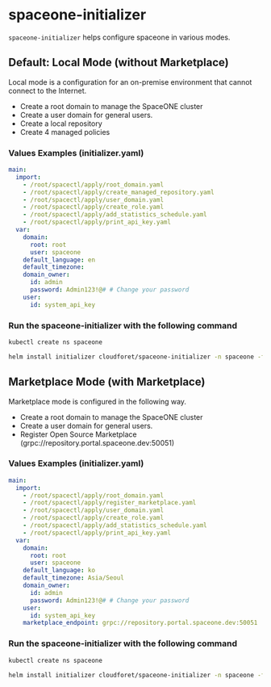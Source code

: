 # spaceone-initializer

`spaceone-initializer` helps configure spaceone in various modes.

## Default: Local Mode (without Marketplace)

Local mode is a configuration for an on-premise environment that cannot connect to the Internet.

- Create a root domain to manage the SpaceONE cluster
- Create a user domain for general users.
- Create a local repository
- Create 4 managed policies

### Values Examples (initializer.yaml)

```yaml
main:
  import:
    - /root/spacectl/apply/root_domain.yaml
    - /root/spacectl/apply/create_managed_repository.yaml
    - /root/spacectl/apply/user_domain.yaml
    - /root/spacectl/apply/create_role.yaml
    - /root/spacectl/apply/add_statistics_schedule.yaml
    - /root/spacectl/apply/print_api_key.yaml
  var:
    domain:
      root: root
      user: spaceone
    default_language: en
    default_timezone:
    domain_owner:
      id: admin
      password: Admin123!@# # Change your password
    user:
      id: system_api_key
```

### Run the spaceone-initializer with the following command

```bash
kubectl create ns spaceone
```

```bash
helm install initializer cloudforet/spaceone-initializer -n spaceone -f initializer.yaml
```

## Marketplace Mode (with Marketplace)

Marketplace mode is configured in the following way.

- Create a root domain to manage the SpaceONE cluster
- Create a user domain for general users.
- Register Open Source Marketplace (grpc://repository.portal.spaceone.dev:50051)

### Values Examples (initializer.yaml)

```yaml
main:
  import:
    - /root/spacectl/apply/root_domain.yaml
    - /root/spacectl/apply/register_marketplace.yaml
    - /root/spacectl/apply/user_domain.yaml
    - /root/spacectl/apply/create_role.yaml
    - /root/spacectl/apply/add_statistics_schedule.yaml
    - /root/spacectl/apply/print_api_key.yaml
  var:
    domain:
      root: root
      user: spaceone
    default_language: ko
    default_timezone: Asia/Seoul
    domain_owner:
      id: admin
      password: Admin123!@# # Change your password
    user:
      id: system_api_key
    marketplace_endpoint: grpc://repository.portal.spaceone.dev:50051
```

### Run the spaceone-initializer with the following command

```bash
kubectl create ns spaceone
```

```bash
helm install initializer cloudforet/spaceone-initializer -n spaceone -f initializer.yaml
```
